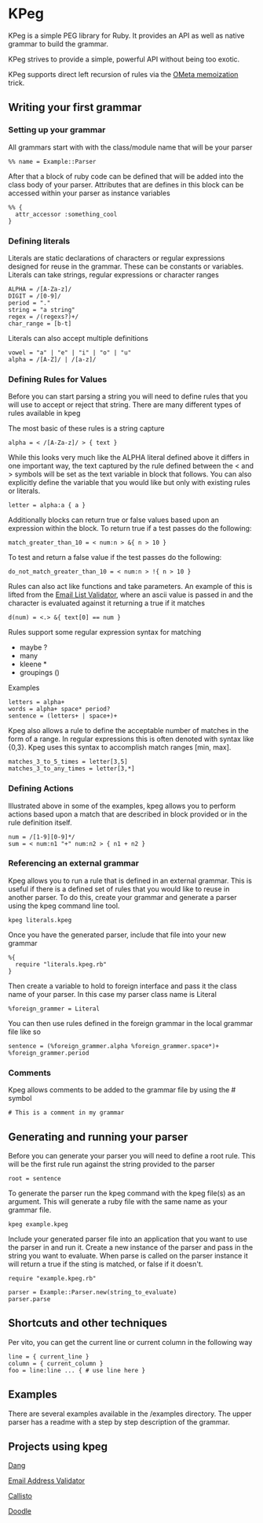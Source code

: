 KPeg
====

KPeg is a simple PEG library for Ruby. It provides an API as well as native grammar to build the grammar.

KPeg strives to provide a simple, powerful API without being too exotic.

KPeg supports direct left recursion of rules via the [OMeta memoization](http://www.vpri.org/pdf/tr2008003_experimenting.pdf) trick.

## Writing your first grammar

### Setting up your grammar

All grammars start with with the class/module name that will be your parser

    %% name = Example::Parser

After that a block of ruby code can be defined that will be added into the class body of your parser. Attributes that are defines in this block can be accessed within your parser as instance variables

    %% {
      attr_accessor :something_cool
    }

### Defining literals

Literals are static declarations of characters or regular expressions designed for reuse in the grammar. These can be constants or variables. Literals can take strings, regular expressions or character ranges

    ALPHA = /[A-Za-z]/
    DIGIT = /[0-9]/
    period = "."
    string = "a string"
    regex = /(regexs?)+/
    char_range = [b-t]

Literals can also accept multiple definitions

    vowel = "a" | "e" | "i" | "o" | "u"
    alpha = /[A-Z]/ | /[a-z]/
    

### Defining Rules for Values

Before you can start parsing a string you will need to define rules that you will use to accept or reject that string. There are many different types of rules available in kpeg 

The most basic of these rules is a string capture
  
    alpha = < /[A-Za-z]/ > { text }
    

While this looks very much like the ALPHA literal defined above it differs in one important way, the text captured by the rule defined between the < and > symbols will be set as the text variable in block that follows. You can also explicitly define the variable that you would like but only with existing rules or literals.
    
    letter = alpha:a { a }
    
Additionally blocks can return true or false values based upon an expression within the block. To return true if a test passes do the following:

    match_greater_than_10 = < num:n > &{ n > 10 }
    
To test and return a false value if the test passes do the following:

    do_not_match_greater_than_10 = < num:n > !{ n > 10 }
    
Rules can also act like functions and take parameters. An example of this is lifted from the [Email List Validator](https://github.com/larb/email_address_validator), where an ascii value is passed in and the character is evaluated against it returning a true if it matches
    
    d(num) = <.> &{ text[0] == num }

Rules support some regular expression syntax for matching
 
+ maybe ?
+ many 
+ kleene * 
+ groupings () 

Examples

    letters = alpha+
    words = alpha+ space* period?
    sentence = (letters+ | space+)+
    
Kpeg also allows a rule to define the acceptable number of matches in the form of a range. In regular expressions this is often denoted with syntax like {0,3}. Kpeg uses this syntax to accomplish match ranges [min, max].

    matches_3_to_5_times = letter[3,5]
    matches_3_to_any_times = letter[3,*]
  
    
### Defining Actions

Illustrated above in some of the examples, kpeg allows you to perform actions based upon a match that are described in block provided or in the rule definition itself.

    num = /[1-9][0-9]*/
    sum = < num:n1 "+" num:n2 > { n1 + n2 }

### Referencing an external grammar

Kpeg allows you to run a rule that is defined in an external grammar. This is useful if there is a defined set of rules that you would like to reuse in another parser. To do this, create your grammar and generate a parser using the kpeg command line tool.

    kpeg literals.kpeg

Once you have the generated parser, include that file into your new grammar

    %{
      require "literals.kpeg.rb"
    }
    
Then create a variable to hold to foreign interface and pass it the class name of your parser. In this case my parser class name is Literal 

    %foreign_grammer = Literal

You can then use rules defined in the foreign grammar in the local grammar file like so

    sentence = (%foreign_grammer.alpha %foreign_grammer.space*)+ %foreign_grammer.period

### Comments

Kpeg allows comments to be added to the grammar file by using the # symbol

    # This is a comment in my grammar
    
## Generating and running your parser

Before you can generate your parser you will need to define a root rule. This will be the first rule run against the string provided to the parser

    root = sentence
    
To generate the parser run the kpeg command with the kpeg file(s) as an argument. This will generate a ruby file with the same name as your grammar file.

    kpeg example.kpeg
    
Include your generated parser file into an application that you want to use the parser in and run it. Create a new instance of the parser and pass in the string you want to evaluate. When parse is called on the parser instance it will return a true if the sting is matched, or false if it doesn't. 

    require "example.kpeg.rb"
    
    parser = Example::Parser.new(string_to_evaluate)
    parser.parse

## Shortcuts and other techniques

Per vito, you can get the current line or current column in the following way 

    line = { current_line }
    column = { current_column }
    foo = line:line ... { # use line here }

## Examples

There are several examples available in the /examples directory. The upper parser has a readme with a step by step description of the grammar.

## Projects using kpeg

[Dang](https://github.com/veganstraightedge/dang)

[Email Address Validator](https://github.com/larb/email_address_validator)

[Callisto](https://github.com/dwaite/Callisto)

[Doodle](https://github.com/vito/doodle)
